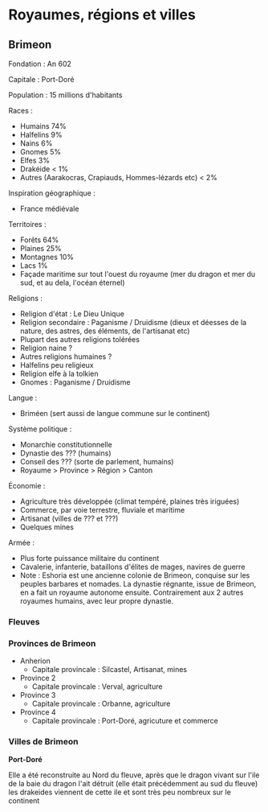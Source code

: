 # Royaumes, régions et villes

## Brimeon

Fondation : An 602

Capitale : Port-Doré

Population : 15 millions d'habitants

Races :

- Humains 74%
- Halfelins 9%
- Nains 6%
- Gnomes 5%
- Elfes 3%
- Drakéide < 1%
- Autres (Aarakocras, Crapiauds, Hommes-lézards etc) < 2%

Inspiration géographique :

- France médiévale

Territoires :

- Forêts 64%
- Plaines 25%
- Montagnes 10%
- Lacs 1%
- Façade maritime sur tout l'ouest du royaume (mer du dragon et mer du sud, et au dela, l'océan éternel)

Religions :

- Religion d'état : Le Dieu Unique
- Religion secondaire : Paganisme / Druidisme (dieux et déesses de la nature, des astres, des éléments, de l'artisanat etc)
- Plupart des autres religions tolérées
- Religion naine ?
- Autres religions humaines ?
- Halfelins peu religieux
- Religion elfe à la tolkien
- Gnomes : Paganisme / Druidisme

Langue :

- Briméen (sert aussi de langue commune sur le continent)

Système politique :

- Monarchie constitutionnelle
- Dynastie des ??? (humains)
- Conseil des ??? (sorte de parlement, humains)
- Royaume > Province > Région > Canton

Économie :

- Agriculture très développée (climat tempéré, plaines très iriguées)
- Commerce, par voie terrestre, fluviale et maritime
- Artisanat (villes de ??? et ???)
- Quelques mines

Armée :

- Plus forte puissance militaire du continent
- Cavalerie, infanterie, bataillons d'élites de mages, navires de guerre
- Note : Eshoria est une ancienne colonie de Brimeon, conquise sur les peuples barbares et nomades. La dynastie régnante, issue de Brimeon, en a fait un royaume autonome ensuite. Contrairement aux 2 autres royaumes humains, avec leur propre dynastie.

### Fleuves


### Provinces de Brimeon

- Anherion
	- Capitale provincale : Silcastel, Artisanat, mines
- Province 2
	- Capitale provincale : Verval, agriculture
- Province 3
	- Capitale provincale : Orbanne, agriculture
- Province 4
	- Capitale provincale : Port-Doré, agricuture et commerce

### Villes de Brimeon

**Port-Doré**

Elle a été reconstruite au Nord du fleuve, après que le dragon vivant sur l'ile de la baie du dragon l'ait détruit (elle était précédemment au sud du fleuve)
les drakeides viennent de cette ile et sont très peu nombreux sur le continent
